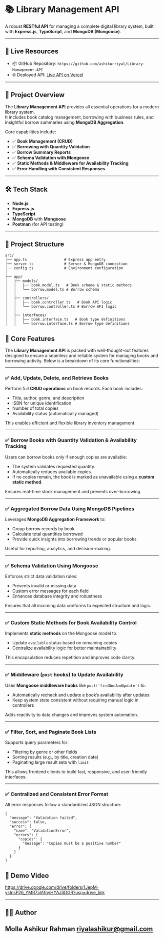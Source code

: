 # 📚 Library Management API

A robust **RESTful API** for managing a complete digital library system, built with **Express.js**, **TypeScript**, and **MongoDB (Mongoose)**.

---

## 🚀 Live Resources

- 📦 GitHub Repository: `https://github.com/ashikurriyal/Library-Management-API`
- 🌐 Deployed API: [Live API on Vercel]()

---

## 📖 Project Overview

The **Library Management API** provides all essential operations for a modern library system.  
It includes book catalog management, borrowing with business rules, and insightful borrow summaries using **MongoDB Aggregation**.

Core capabilities include:

- ✅ **Book Management (CRUD)**  
- ✅ **Borrowing with Quantity Validation**  
- ✅ **Borrow Summary Reports**  
- ✅ **Schema Validation with Mongoose**  
- ✅ **Static Methods & Middleware for Availability Tracking**  
- ✅ **Error Handling with Consistent Responses**  

---

## 🛠️ Tech Stack

- **Node.js**  
- **Express.js**  
- **TypeScript**  
- **MongoDB** with **Mongoose**  
- **Postman** (for API testing)  

---

## 📂 Project Structure

```
src/
│── app.ts                 # Express app entry
│── server.ts              # Server & MongoDB connection
│── config.ts              # Environment configuration
│
├── app/
│   ├── models/
│   │   ├── book.model.ts   # Book schema & static methods
│   │   └── borrow.model.ts # Borrow schema
│   │
│   ├── controllers/
│   │   ├── book.controller.ts   # Book API logic
│   │   └── borrow.controller.ts # Borrow API logic
│   │
│   ├── interfaces/
│   │   ├── book.interface.ts   # Book type definitions
│   │   └── borrow.interface.ts # Borrow type definitions

````

## 📁 Core Features 

The **Library Management API** is packed with well-thought-out features designed to ensure a seamless and reliable system for managing books and borrowing activity. Below is a breakdown of its core functionalities:

---

### ✅ Add, Update, Delete, and Retrieve Books

Perform full **CRUD operations** on book records. Each book includes:

* Title, author, genre, and description
* ISBN for unique identification
* Number of total copies
* Availability status (automatically managed)

This enables efficient and flexible library inventory management.

---

### ✅ Borrow Books with Quantity Validation & Availability Tracking

Users can borrow books only if enough copies are available:

* The system validates requested quantity.
* Automatically reduces available copies.
* If no copies remain, the book is marked as unavailable using a **custom static method**.

Ensures real-time stock management and prevents over-borrowing.

---

### ✅ Aggregated Borrow Data Using MongoDB Pipelines

Leverages **MongoDB Aggregation Framework** to:

* Group borrow records by book
* Calculate total quantities borrowed
* Provide quick insights into borrowing trends or popular books

Useful for reporting, analytics, and decision-making.

---

### ✅ Schema Validation Using Mongoose

Enforces strict data validation rules:

* Prevents invalid or missing data
* Custom error messages for each field
* Enhances database integrity and robustness

Ensures that all incoming data conforms to expected structure and logic.

---

### ✅ Custom Static Methods for Book Availability Control

Implements **static methods** on the Mongoose model to:

* Update `available` status based on remaining copies
* Centralize availability logic for better maintainability

This encapsulation reduces repetition and improves code clarity.

---

### ✅ Middleware (`post` hooks) to Update Availability

Uses **Mongoose middleware hooks** like `post('findOneAndUpdate')` to:

* Automatically recheck and update a book’s availability after updates
* Keep system state consistent without requiring manual logic in controllers

Adds reactivity to data changes and improves system automation.

---

### ✅ Filter, Sort, and Paginate Book Lists

Supports query parameters for:

* Filtering by genre or other fields
* Sorting results (e.g., by title, creation date)
* Paginating large result sets with `limit`

This allows frontend clients to build fast, responsive, and user-friendly interfaces.

---

### ✅ Centralized and Consistent Error Format

All error responses follow a standardized JSON structure:

```
{
  "message": "Validation failed",
  "success": false,
  "error": {
    "name": "ValidationError",
    "errors": {
      "copies": {
        "message": "Copies must be a positive number"
      }
    }
  }
}

```

## 🎥 Demo Video
https://drive.google.com/drive/folders/1JepM-ysInsP26_YMR75lAfnyHYAJSDGR?usp=drive_link

---

## 👨‍💻 Author
Molla Ashikur Rahman
riyalashikur@gmail.com
---